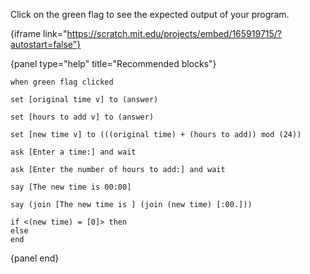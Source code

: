 Click on the green flag to see the expected output of your program.

{iframe link="https://scratch.mit.edu/projects/embed/165919715/?autostart=false"}

{panel type="help" title="Recommended blocks"}

```scratch:split:random
when green flag clicked
```

```scratch:split:random
set [original time v] to (answer)

set [hours to add v] to (answer)

set [new time v] to (((original time) + (hours to add)) mod (24))
```

```scratch:split:random
ask [Enter a time:] and wait

ask [Enter the number of hours to add:] and wait
```

```scratch:split:random
say [The new time is 00:00]

say (join [The new time is ] (join (new time) [:00.]))
```

```scratch:split:random
if <(new time) = [0]> then
else
end
```

{panel end}
